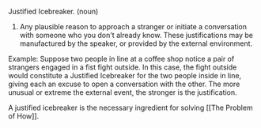 
Justified Icebreaker. (noun)

1. Any plausible reason to approach a stranger or initiate a conversation with someone who you don't already know. These justifications may be manufactured by the speaker, or provided by the external environment.

Example: Suppose two people in line at a coffee shop notice a pair of strangers engaged in a fist fight outside. In this case, the fight outside would constitute a Justified Icebreaker for the two people inside in line, giving each an excuse to open a conversation with the other. The more unusual or extreme the external event, the stronger is the justification.

A justified icebreaker is the necessary ingredient for solving [[The Problem of How]].